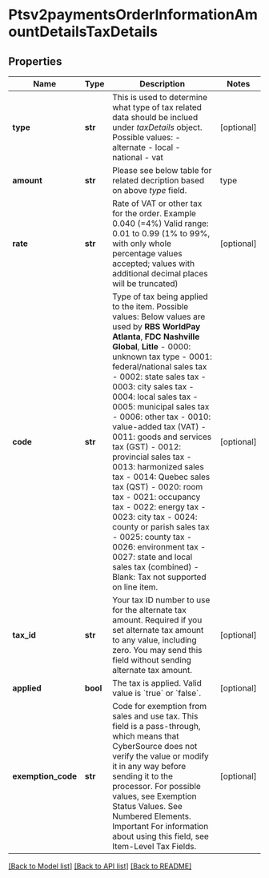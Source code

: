 # Ptsv2paymentsOrderInformationAmountDetailsTaxDetails

## Properties
Name | Type | Description | Notes
------------ | ------------- | ------------- | -------------
**type** | **str** | This is used to determine what type of tax related data should be inclued under _taxDetails_ object.  Possible values:  - alternate  - local  - national  - vat  | [optional] 
**amount** | **str** | Please see below table for related decription based on above _type_ field.  | type      | type description | |-----------|--------------------| | alternate | Total amount of alternate tax for the order. | | local     | Sales tax for the order. | | national  | National tax for the order. | | vat       | Total amount of VAT or other tax included in the order. | | other     | Other tax. |  | [optional] 
**rate** | **str** | Rate of VAT or other tax for the order.  Example 0.040 (&#x3D;4%)  Valid range: 0.01 to 0.99 (1% to 99%, with only whole percentage values accepted; values with additional decimal places will be truncated)  | [optional] 
**code** | **str** | Type of tax being applied to the item. Possible values:  Below values are used by **RBS WorldPay Atlanta**, **FDC Nashville Global**, **Litle**   - 0000: unknown tax type  - 0001: federal/national sales tax  - 0002: state sales tax  - 0003: city sales tax  - 0004: local sales tax  - 0005: municipal sales tax  - 0006: other tax  - 0010: value-added tax (VAT)  - 0011: goods and services tax (GST)  - 0012: provincial sales tax  - 0013: harmonized sales tax  - 0014: Quebec sales tax (QST)  - 0020: room tax  - 0021: occupancy tax  - 0022: energy tax  - 0023: city tax  - 0024: county or parish sales tax  - 0025: county tax  - 0026: environment tax  - 0027: state and local sales tax (combined)  - Blank: Tax not supported on line item.  | [optional] 
**tax_id** | **str** | Your tax ID number to use for the alternate tax amount. Required if you set alternate tax amount to any value, including zero. You may send this field without sending alternate tax amount.  | [optional] 
**applied** | **bool** | The tax is applied. Valid value is &#x60;true&#x60; or &#x60;false&#x60;. | [optional] 
**exemption_code** | **str** | Code for exemption from sales and use tax. This field is a pass-through, which means that CyberSource does not verify the value or modify it in any way before sending it to the processor.  For possible values, see Exemption Status Values. See Numbered Elements.  Important For information about using this field, see Item-Level Tax Fields.  | [optional] 

[[Back to Model list]](../README.md#documentation-for-models) [[Back to API list]](../README.md#documentation-for-api-endpoints) [[Back to README]](../README.md)


